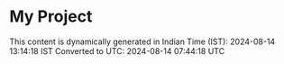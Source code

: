 # My Project

This content is dynamically generated in Indian Time (IST): 2024-08-14 13:14:18 IST
Converted to UTC: 2024-08-14 07:44:18 UTC
